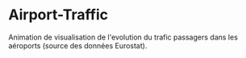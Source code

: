# Airport-Traffic
Animation de visualisation de l'evolution du trafic passagers dans les aéroports (source des données Eurostat).


